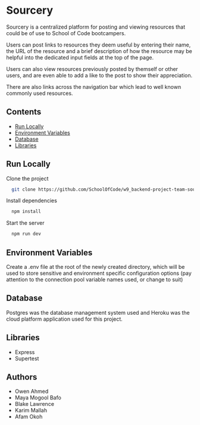 
# Sourcery

Sourcery is a centralized platform for posting and viewing resources that could be of use to School of Code bootcampers.

Users can post links to resources they deem useful by entering their name, the URL of the resource and a brief description of how the resource may be helpful into the dedicated input fields at the top of the page. 

Users can also view resources previously posted by themself or other users, and are even able to add a like to the post to show their appreciation.

There are also links across the navigation bar which lead to well known commonly used resources.

## Contents

 - [Run Locally](#run-locally)
 - [Environment Variables](#environment-variables)
 - [Database](#database)
 - [Libraries](#libraries)

## Run Locally

Clone the project

```bash
  git clone https://github.com/SchoolOfCode/w9_backend-project-team-sourcery.git
```

Install dependencies

```bash
  npm install
```

Start the server

```bash
  npm run dev
```
## Environment Variables

Create a .env file at the root of the newly created directory, which will be used to store sensitive and environment specific configuration options (pay attention to the connection pool variable names used, or change to suit)
## Database

Postgres was the  database management system used and Heroku was the cloud platform application used for this project.


## Libraries
- Express
- Supertest

## Authors

- Owen Ahmed
- Maya Mogool Bafo
- Blake Lawrence
- Karim Mallah
- Afam Okoh

